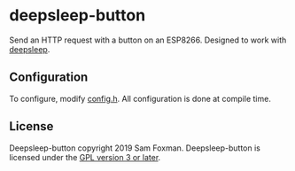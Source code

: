 # deepsleep-button

Send an HTTP request with a button on an ESP8266. Designed to work with [deepsleep](https://github.com/XMB5/deepsleep).

## Configuration

To configure, modify [config.h](config.h). All configuration is done at compile time. 

## License

Deepsleep-button copyright 2019 Sam Foxman. Deepsleep-button is licensed under the [GPL version 3 or later](LICENSE).
